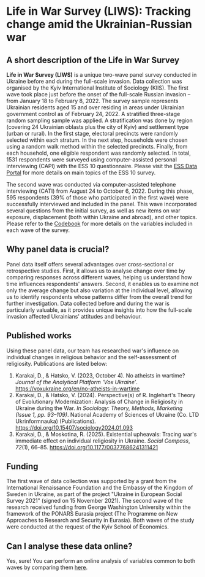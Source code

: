 # Life in War Survey (LIWS): Tracking сhange amid the Ukrainian-Russian war 

## A short description of the Life in War Survey
**Life in War Survey (LIWS)** is a unique two-wave panel survey conducted in Ukraine before and during the full-scale invasion. Data collection was organised by the Kyiv International Institute of Sociology (KIIS). The first wave took place just before the onset of the full-scale Russian invasion – from January 18 to February 8, 2022. The survey sample represents Ukrainian residents aged 15 and over residing in areas under Ukrainian government control as of February 24, 2022. A stratified three-stage random sampling sample was applied. A stratification was done by region (covering 24 Ukrainian oblasts plus the city of Kyiv) and settlement type (urban or rural). In the first stage, electoral precincts were randomly selected within each stratum. In the next step, households were chosen using a random walk method within the selected precincts. Finally, from each household, one eligible respondent was randomly selected. In total, 1531 respondents were surveyed using computer-assisted personal interviewing (CAPI) with the ESS 10 questionnaire. Please visit the [ESS Data Portal](https://ess.sikt.no/en/) for more details on main topics of the ESS 10 survey.

The second wave was conducted via computer-assisted telephone interviewing (CATI) from August 24 to October 6, 2022. During this phase, 595 respondents (39% of those who participated in the first wave) were successfully interviewed and included in the panel. This wave incorporated several questions from the initial survey, as well as new items on war exposure, displacement (both within Ukraine and abroad), and other topics. Please refer to the [Codebook](https://docs.google.com/spreadsheets/d/1dULkFQ2NQG9-8yLbCk4ubOucfAasxY1I/edit?usp=sharing&ouid=102750169329527721605&rtpof=true&sd=true) for more details on the variables included in each wave of the survey.

## Why panel data is crucial?
Panel data itself offers several advantages over cross-sectional or retrospective studies. First, it allows us to analyse change over time by comparing responses across different waves, helping us understand how time influences respondents' answers. Second, it enables us to examine not only the average change but also variation at the individual level, allowing us to identify respondents whose patterns differ from the overall trend for further investigation. Data collected before and during the war is particularly valuable, as it provides unique insights into how the full-scale invasion affected Ukrainians' attitudes and behaviour.

## Published works
Using these panel data, our team has researched war's influence on individual changes in religious behavior and the self-assessment of religiosity. Publications are listed below:
1. Karakai, D., & Hatsko, V. (2023, October 4). No atheists in wartime? *Journal of the Analytical Platform ‘Vox Ukraine’*. https://voxukraine.org/en/no-atheists-in-wartime
2. Karakai, D., & Hatsko, V. (2024). Perspective(s) of R. Inglehart's Theory of Evolutionary Modernization: Analysis of Change in Religiosity in Ukraine during the War. *In Sociology: Theory, Methods, Marketing (Issue 1, pp. 93–109)*. National Academy of Sciences of Ukraine (Co. LTD Ukrinformnauka) (Publications). https://doi.org/10.15407/sociology2024.01.093
3. Karakai, D., & Moskotina, R. (2025). Existential upheavals: Tracing war's immediate effect on individual religiosity in Ukraine. *Social Compass*, *72*(1), 66–85. https://doi.org/10.1177/00377686241311421

## Funding
The first wave of data collection was supported by a grant from the International Renaissance Foundation and the Embassy of the Kingdom of Sweden in Ukraine, as part of the project "Ukraine in European Social Survey 2021" (signed on 15 November 2021). The second wave of the research received funding from George Washington University within the framework of the PONARS Eurasia project (The Programme on New Approaches to Research and Security in Eurasia). Both waves of the study were conducted at the request of the Kyiv School of Economics.

## Can I analyse these data online?
Yes, sure! You can perform an online analysis of variables common to both waves by comparing them [here](https://ruslana-xyz4.shinyapps.io/LIWS_panel/).
